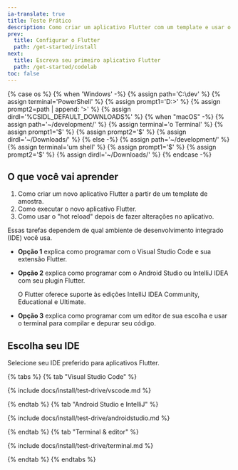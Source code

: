 ```yaml
---
ia-translate: true
title: Teste Prático
description: Como criar um aplicativo Flutter com um template e usar o hot reload.
prev:
  title: Configurar o Flutter
  path: /get-started/install
next:
  title: Escreva seu primeiro aplicativo Flutter
  path: /get-started/codelab
toc: false
---
```


{% case os %}
{% when 'Windows' -%}
   {% assign path='C:\dev\' %}
   {% assign terminal='PowerShell' %}
   {% assign prompt1='D:>' %}
   {% assign prompt2=path | append: '>' %}
   {% assign dirdl='%CSIDL_DEFAULT_DOWNLOADS%\' %}
{% when "macOS" -%}
   {% assign path='~/development/' %}
   {% assign terminal='o Terminal' %}
   {% assign prompt1='$' %}
   {% assign prompt2='$' %}
   {% assign dirdl='~/Downloads/' %}
{% else -%}
   {% assign path='~/development/' %}
   {% assign terminal='um shell' %}
   {% assign prompt1='$' %}
   {% assign prompt2='$' %}
   {% assign dirdl='~/Downloads/' %}
{% endcase -%}

## O que você vai aprender

1. Como criar um novo aplicativo Flutter a partir de um template de amostra.
2. Como executar o novo aplicativo Flutter.
3. Como usar o "hot reload" depois de fazer alterações no aplicativo.

Essas tarefas dependem de qual ambiente de desenvolvimento integrado (IDE) você usa.

* **Opção 1** explica como programar com o Visual Studio Code e
  sua extensão Flutter.

* **Opção 2** explica como programar com o Android Studio ou IntelliJ IDEA com
  seu plugin Flutter.

  O Flutter oferece suporte às edições IntelliJ IDEA Community, Educational e Ultimate.

* **Opção 3** explica como programar com um editor de sua escolha e usar
  o terminal para compilar e depurar seu código.

## Escolha seu IDE

Selecione seu IDE preferido para aplicativos Flutter.

{% tabs %}
{% tab "Visual Studio Code" %}

{% include docs/install/test-drive/vscode.md %}

{% endtab %}
{% tab "Android Studio e IntelliJ" %}

{% include docs/install/test-drive/androidstudio.md %}

{% endtab %}
{% tab "Terminal & editor" %}

{% include docs/install/test-drive/terminal.md %}

{% endtab %}
{% endtabs %}

